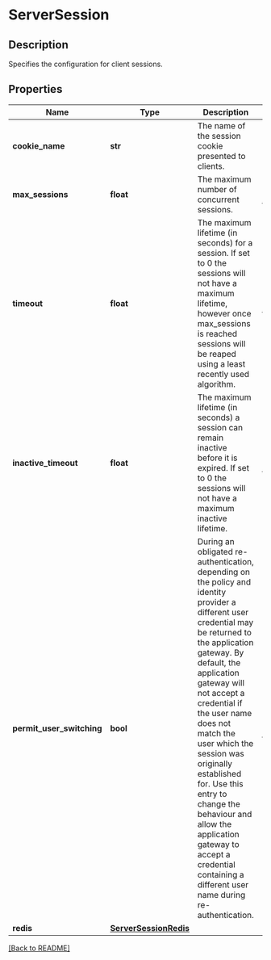 # ServerSession

## Description

Specifies the configuration for client sessions. 

## Properties

Name | Type | Description | Notes
------------ | ------------- | ------------- | -------------
**cookie\_name** | **str** | The name of the session cookie presented to clients.  | [optional] 
**max\_sessions** | **float** | The maximum number of concurrent sessions.  | [optional] [default to 4096]
**timeout** | **float** | The maximum lifetime (in seconds) for a session. If set to 0 the sessions will not have a maximum lifetime, however once max\_sessions is reached sessions will be reaped using a least recently used algorithm.  | [optional] [default to 3600]
**inactive\_timeout** | **float** | The maximum lifetime (in seconds) a session can remain inactive before it is expired. If set to 0 the sessions will not have a maximum inactive lifetime.  | [optional] [default to 600]
**permit\_user\_switching** | **bool** | During an obligated re-authentication, depending on the policy and identity provider a different user credential may be returned to the application gateway. By default, the application gateway will not accept a credential if the user name does not match the user which the session was  originally established for.  Use this entry to change the behaviour and allow the application  gateway to accept a credential containing a different user name  during re-authentication.  | [optional] [default to False]
**redis** | [**ServerSessionRedis**](ServerSessionRedis.md) |  | [optional] 

[[Back to README]](../README.md)



